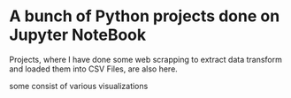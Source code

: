 # A bunch of Python projects done on Jupyter NoteBook

Projects, where I have done some web scrapping to extract data transform and loaded them into CSV Files, are also here.


some consist of various visualizations 
